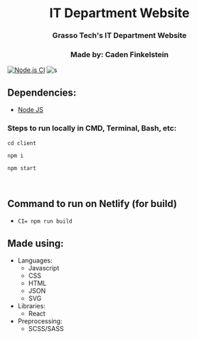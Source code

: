 <div align="center">
    <h1>IT Department Website</h1>
    <h3>Grasso Tech's IT Department Website</h3>
    <h3>Made by: Caden Finkelstein</h3>
</div>

[![Node.js CI](https://github.com/MysticalMike60t/itdepartment/actions/workflows/node.js.yml/badge.svg)](https://github.com/MysticalMike60t/itdepartment/actions/workflows/node.js.yml)
![s](https://img.shields.io/github/repo-size/mysticalmike60t/itdepartment)
    
## Dependencies:
* [Node JS](https://nodejs.org/en/)
### Steps to run locally in CMD, Terminal, Bash, etc:
~~~
cd client
~~~
~~~
npm i
~~~
~~~
npm start
~~~
<br/>
<h2>Command to run on Netlify (for build)</h2>
<ul>
    <li>
        <code>CI= npm run build</code>
    </li>
</ul>
<h2>Made using:</h2>
    <ul>
        <li>
            Languages:
            <ul>
                <li>Javascript</li>
                <li>CSS</li>
                <li>HTML</li>
                <li>JSON</li>
                <li>SVG</li>
            </uL>
        </li>
        <li>
            Libraries:
            <ul>
                <li>React</li>
            </ul>
        </li>
        <li>
            Preprocessing:
            <ul>
                <li>SCSS/SASS</li>
            </ul>
        </li>
    </ul>
